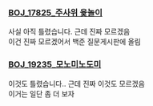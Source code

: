 ### [BOJ_17825_주사위 윷놀이](https://www.acmicpc.net/problem/17825)

사실 아직 틀렸습니다. 근데 진짜 모르겠음 <br>
이건 진짜 모르겠어서 백준 질문게시판에 올림 <br>


### [BOJ_19235_모노미노도미](https://www.acmicpc.net/problem/19235)

이것도 틀렸습니다.. 근데 진짜 이것도 모르겠음<br>
이거는 일단 좀 더 보자 <br>
